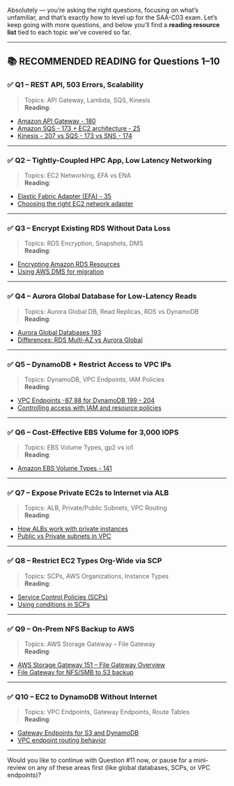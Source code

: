 Absolutely — you’re asking the right questions, focusing on what’s unfamiliar, and that’s exactly how to level up for the SAA-C03 exam. Let’s keep going with more questions, and below you’ll find a **reading resource list** tied to each topic we've covered so far.

---

## 📚 RECOMMENDED READING for Questions 1–10

### ✅ **Q1 – REST API, 503 Errors, Scalability**

> Topics: API Gateway, Lambda, SQS, Kinesis  
> **Reading**:

- [Amazon API Gateway - 180](https://docs.aws.amazon.com/apigateway/latest/developerguide/welcome.html)
- [Amazon SQS - 173 + EC2 architecture - 25](https://docs.aws.amazon.com/AWSSimpleQueueService/latest/SQSDeveloperGuide/sqs-how-it-works.html)
- [Kinesis - 207 vs SQS - 173 vs SNS - 174](https://aws.amazon.com/blogs/big-data/building-real-time-streaming-data-pipelines-with-kinesis/)

---

### ✅ **Q2 – Tightly-Coupled HPC App, Low Latency Networking**

> Topics: EC2 Networking, EFA vs ENA  
> **Reading**:

- [Elastic Fabric Adapter (EFA) - 35](https://docs.aws.amazon.com/AWSEC2/latest/UserGuide/efa.html)
- [Choosing the right EC2 network adapter](https://docs.aws.amazon.com/AWSEC2/latest/UserGuide/enhanced-networking.html)

---

### ✅ **Q3 – Encrypt Existing RDS Without Data Loss**

> Topics: RDS Encryption, Snapshots, DMS  
> **Reading**:

- [Encrypting Amazon RDS Resources](https://docs.aws.amazon.com/AmazonRDS/latest/UserGuide/Overview.Encryption.html)
- [Using AWS DMS for migration](https://docs.aws.amazon.com/dms/latest/userguide/Welcome.html)

---

### ✅ **Q4 – Aurora Global Database for Low-Latency Reads**

> Topics: Aurora Global DB, Read Replicas, RDS vs DynamoDB  
> **Reading**:

- [Aurora Global Databases 193](https://docs.aws.amazon.com/AmazonRDS/latest/AuroraUserGuide/aurora-global-database.html)
- [Differences: RDS Multi-AZ vs Aurora Global](https://aws.amazon.com/rds/aurora/faqs/)

---

### ✅ **Q5 – DynamoDB + Restrict Access to VPC IPs**

> Topics: DynamoDB, VPC Endpoints, IAM Policies  
> **Reading**:

- [VPC Endpoints -87 88 for DynamoDB 199 - 204](https://docs.aws.amazon.com/amazondynamodb/latest/developerguide/vpc-endpoints-dynamodb.html)
- [Controlling access with IAM and resource policies](https://docs.aws.amazon.com/amazondynamodb/latest/developerguide/UsingWithVPC.html)

---

### ✅ **Q6 – Cost-Effective EBS Volume for 3,000 IOPS**

> Topics: EBS Volume Types, gp2 vs io1  
> **Reading**:

- [Amazon EBS Volume Types - 141](https://docs.aws.amazon.com/AWSEC2/latest/UserGuide/ebs-volume-types.html)

---

### ✅ **Q7 – Expose Private EC2s to Internet via ALB**

> Topics: ALB, Private/Public Subnets, VPC Routing  
> **Reading**:

- [How ALBs work with private instances](https://docs.aws.amazon.com/elasticloadbalancing/latest/application/introduction.html)
- [Public vs Private subnets in VPC](https://docs.aws.amazon.com/vpc/latest/userguide/VPC_Scenario2.html)

---

### ✅ **Q8 – Restrict EC2 Types Org-Wide via SCP**

> Topics: SCPs, AWS Organizations, Instance Types  
> **Reading**:

- [Service Control Policies (SCPs)](https://docs.aws.amazon.com/organizations/latest/userguide/orgs_manage_policies_scp.html)
- [Using conditions in SCPs](https://docs.aws.amazon.com/organizations/latest/userguide/orgs_manage_policies_scp_conditions.html)

---

### ✅ **Q9 – On-Prem NFS Backup to AWS**

> Topics: AWS Storage Gateway – File Gateway  
> **Reading**:

- [AWS Storage Gateway 151 – File Gateway Overview](https://docs.aws.amazon.com/storagegateway/latest/userguide/WhatIsStorageGateway.html)
- [File Gateway for NFS/SMB to S3 backup](https://docs.aws.amazon.com/storagegateway/latest/userguide/file-gateway.html)

---

### ✅ **Q10 – EC2 to DynamoDB Without Internet**

> Topics: VPC Endpoints, Gateway Endpoints, Route Tables  
> **Reading**:

- [Gateway Endpoints for S3 and DynamoDB](https://docs.aws.amazon.com/vpc/latest/userguide/vpce-gateway.html)
- [VPC endpoint routing behavior](https://docs.aws.amazon.com/vpc/latest/userguide/vpc-endpoints.html)

---

Would you like to continue with Question #11 now, or pause for a mini-review on any of these areas first (like global databases, SCPs, or VPC endpoints)?
